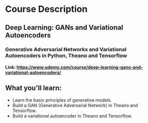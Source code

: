 # Course Description
## Deep Learning: GANs and Variational Autoencoders
### Generative Adversarial Networks and Variational Autoencoders in Python, Theano and Tensorflow
#### Link: https://www.udemy.com/course/deep-learning-gans-and-variational-autoencoders/

## What you'll learn:
- Learn the basic principles of generative models.
- Build a GAN (Generative Adversarial Network) in Theano and Tensorflow.
- Build a variational autoencoder in Theano and Tensorflow.